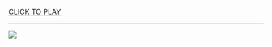 
<a href="https://premium76.site?title=tirone_unblocked_games&ref=13M">CLICK TO PLAY</a></h3>
<hr>

<a href="https://premium76.site?title=tirone_unblocked_games&ref=13M"><img src="https://clearcache.store/games.png"></a>


